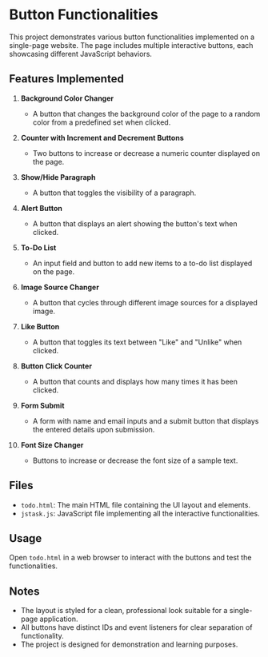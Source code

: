 # Button Functionalities 

This project demonstrates various button functionalities implemented on a single-page website. The page includes multiple interactive buttons, each showcasing different JavaScript behaviors.

## Features Implemented

1. **Background Color Changer**
   - A button that changes the background color of the page to a random color from a predefined set when clicked.

2. **Counter with Increment and Decrement Buttons**
   - Two buttons to increase or decrease a numeric counter displayed on the page.

3. **Show/Hide Paragraph**
   - A button that toggles the visibility of a paragraph.

4. **Alert Button**
   - A button that displays an alert showing the button's text when clicked.

5. **To-Do List**
   - An input field and button to add new items to a to-do list displayed on the page.

6. **Image Source Changer**
   - A button that cycles through different image sources for a displayed image.

7. **Like Button**
   - A button that toggles its text between "Like" and "Unlike" when clicked.

8. **Button Click Counter**
   - A button that counts and displays how many times it has been clicked.

9. **Form Submit**
   - A form with name and email inputs and a submit button that displays the entered details upon submission.

10. **Font Size Changer**
    - Buttons to increase or decrease the font size of a sample text.

## Files

- `todo.html`: The main HTML file containing the UI layout and elements.
- `jstask.js`: JavaScript file implementing all the interactive functionalities.

## Usage

Open `todo.html` in a web browser to interact with the buttons and test the functionalities.

## Notes

- The layout is styled for a clean, professional look suitable for a single-page application.
- All buttons have distinct IDs and event listeners for clear separation of functionality.
- The project is designed for demonstration and learning purposes.

